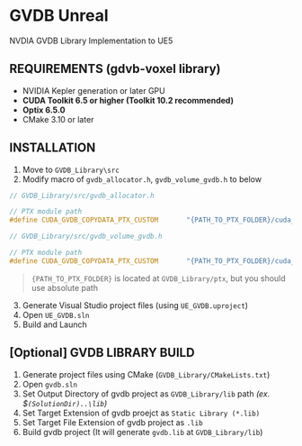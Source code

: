 # GVDB Unreal

NVDIA GVDB Library Implementation to UE5

## REQUIREMENTS (gdvb-voxel library)

- NVIDIA Kepler generation or later GPU
- **CUDA Toolkit 6.5 or higher (Toolkit 10.2 recommended)**
- **Optix 6.5.0**
- CMake 3.10 or later

## INSTALLATION

1. Move to `GVDB_Library\src`
2. Modify macro of `gvdb_allocator.h`, `gvdb_volume_gvdb.h` to below

```cpp
// GVDB_Library/src/gvdb_allocator.h

// PTX module path
#define	CUDA_GVDB_COPYDATA_PTX_CUSTOM		"{PATH_TO_PTX_FOLDER}/cuda_gvdb_copydata.ptx"
```

```cpp
// GVDB_Library/src/gvdb_volume_gvdb.h

// PTX module path
#define	CUDA_GVDB_COPYDATA_PTX_CUSTOM		"{PATH_TO_PTX_FOLDER}/cuda_gvdb_module.ptx"
```

> `{PATH_TO_PTX_FOLDER}` is located at `GVDB_Library/ptx`, but you should use absolute path

3. Generate Visual Studio project files (using `UE_GVDB.uproject`)
4. Open `UE_GVDB.sln`
5. Build and Launch

## [Optional] GVDB LIBRARY BUILD

1. Generate project files using CMake (`GVDB_Library/CMakeLists.txt`)
2. Open `gvdb.sln`
3. Set Output Directory of gvdb project as `GVDB_Library/lib` path _(ex. $`(SolutionDir)..\lib`)_
4. Set Target Extension of gvdb proejct as `Static Library (*.lib)`
5. Set Target File Extension of gvdb project as `.lib`
6. Build gvdb project (It will generate `gvdb.lib` at `GVDB_Library/lib`)
